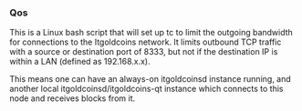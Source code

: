 ### Qos ###

This is a Linux bash script that will set up tc to limit the outgoing bandwidth for connections to the Itgoldcoins network. It limits outbound TCP traffic with a source or destination port of 8333, but not if the destination IP is within a LAN (defined as 192.168.x.x).

This means one can have an always-on itgoldcoinsd instance running, and another local itgoldcoinsd/itgoldcoins-qt instance which connects to this node and receives blocks from it.
